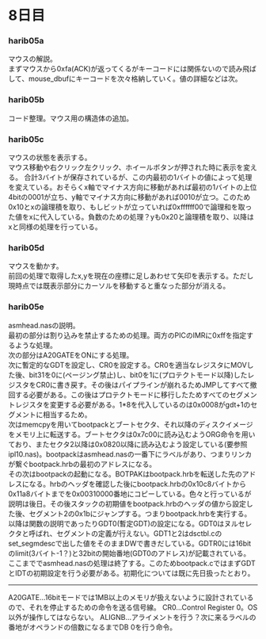 # 8日目

### harib05a
マウスの解説。  
まずマウスから0xfa(ACK)が返ってくるがキーコードには関係ないので読み飛ばして、mouse_dbufにキーコードを次々格納していく。値の詳細などは次。

### harib05b
コード整理。マウス用の構造体の追加。

### harib05c
マウスの状態を表示する。  
マウス移動や右クリック左クリック、ホイールボタンが押された時に表示を変える。
合計3バイトが保存されているが、この内最初の1バイトの値によって処理を変えている。おそらくx軸でマイナス方向に移動があれば最初の1バイトの上位4bitの0001が立ち、y軸でマイナス方向に移動があれば0010が立つ。このため0x10とxの論理積を取り、もしビットが立っていれば0xffffff00で論理和を取った値をxに代入している。負数のための処理？yも0x20と論理積を取り、以降はxと同様の処理を行っている。

### harib05d
マウスを動かす。  
前回の処理で取得したx,yを現在の座標に足しあわせて矢印を表示する。ただし現時点では既表示部分にカーソルを移動すると重なった部分が消える。

### harib05e
asmhead.nasの説明。  
最初の部分は割り込みを禁止するための処理。両方のPICのIMRに0xffを指定するような処理。  
次の部分はA20GATEをONにする処理。  
次に暫定的なGDTを設定し、CR0を設定する。CR0を適当なレジスタにMOVした後、bit31を0に(ページング禁止)し、bit0を1に(プロテクトモード以降)したレジスタをCR0に書き戻す。その後はパイプラインが崩れるためJMPしてすべて撤回する必要がある。この後はプロテクトモードに移行したためすべてのセグメントレジスタを変更する必要がある。1*8を代入しているのは0x0008がgdt+1のセグメントに相当するため。  
次はmemcpyを用いてbootpackとブートセクタ、それ以降のディスクイメージをメモリ上に転送する。ブートセクタは0x7c00に読み込むようORG命令を用いており、またセクタ2以降は0x0820以降に読み込むよう設定している(要参照ipl10.nas)。bootpackはasmhead.nasの一番下にラベルがあり、つまりリンカが繋ぐbootpack.hrbの最初のアドレスになる。  
その次はbootpackの起動になる。BOTPAKはbootpack.hrbを転送した先のアドレスになる。hrbのヘッダを確認した後にbootpack.hrbの0x10c8バイトから0x11a8バイトまでを0x00310000番地にコピーしている。色々と行っているが説明は後日。その後スタックの初期値をbootpack.hrbのヘッダの値から設定した後、セグメント2の0x1bにジャンプする。つまりbootpack.hrbを実行する。  
以降は関数の説明であったりGDT0(暫定GDT)の設定になる。GDT0はヌルセレクタと呼ばれ、セグメントの定義が行えない。GDT1と2はdsctbl.cのset_segmdescで出した値をそのままDWで書きだしている。GDTR0には16bitのlimit(3バイト-1？)と32bitの開始番地(GDT0のアドレス)が記載されている。  
ここまででasmhead.nasの処理は終了する。このためbootpack.cではまずGDTとIDTの初期設定を行う必要がある。初期化については既に先日扱ったとおり。

-----
A20GATE…16bitモードでは1MB以上のメモリが扱えないように設計されているので、それを停止するための命令を送る信号線。
CR0…Control Register 0。OS以外が操作してはならない。
ALIGNB…アライメントを行う？次に来るラベルの番地がオペランドの倍数になるまでDB 0を行う命令。
